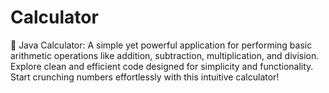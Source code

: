 # Calculator
 🧮 Java Calculator: A simple yet powerful application for performing basic arithmetic operations like addition, subtraction, multiplication, and division. Explore clean and efficient code designed for simplicity and functionality. Start crunching numbers effortlessly with this intuitive calculator!
